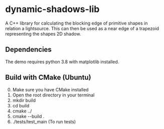 # dynamic-shadows-lib
A C++ library for calculating the blocking edge of primitive shapes in relation a lightsource. This can then be used as a near edge of a trapezoid representing the shapes 2D shadow.

## Dependencies
The demo requires python 3.8 with matplotlib installed.

## Build with CMake (Ubuntu)
0. Make sure you have CMake installed
1. Open the root directory in your terminal
2. mkdir build
3. cd build
4. cmake ../
5. cmake --build .
6. ./tests/test_main (To run tests)